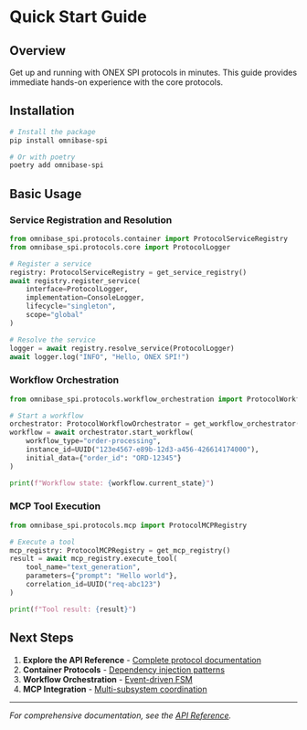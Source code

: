 # Quick Start Guide

## Overview

Get up and running with ONEX SPI protocols in minutes. This guide provides immediate hands-on experience with the core protocols.

## Installation

```bash
# Install the package
pip install omnibase-spi

# Or with poetry
poetry add omnibase-spi
```

## Basic Usage

### Service Registration and Resolution

```python
from omnibase_spi.protocols.container import ProtocolServiceRegistry
from omnibase_spi.protocols.core import ProtocolLogger

# Register a service
registry: ProtocolServiceRegistry = get_service_registry()
await registry.register_service(
    interface=ProtocolLogger,
    implementation=ConsoleLogger,
    lifecycle="singleton",
    scope="global"
)

# Resolve the service
logger = await registry.resolve_service(ProtocolLogger)
await logger.log("INFO", "Hello, ONEX SPI!")
```

### Workflow Orchestration

```python
from omnibase_spi.protocols.workflow_orchestration import ProtocolWorkflowOrchestrator

# Start a workflow
orchestrator: ProtocolWorkflowOrchestrator = get_workflow_orchestrator()
workflow = await orchestrator.start_workflow(
    workflow_type="order-processing",
    instance_id=UUID("123e4567-e89b-12d3-a456-426614174000"),
    initial_data={"order_id": "ORD-12345"}
)

print(f"Workflow state: {workflow.current_state}")
```

### MCP Tool Execution

```python
from omnibase_spi.protocols.mcp import ProtocolMCPRegistry

# Execute a tool
mcp_registry: ProtocolMCPRegistry = get_mcp_registry()
result = await mcp_registry.execute_tool(
    tool_name="text_generation",
    parameters={"prompt": "Hello world"},
    correlation_id=UUID("req-abc123")
)

print(f"Tool result: {result}")
```

## Next Steps

1. **Explore the API Reference** - [Complete protocol documentation](api-reference/README.md)
2. **Container Protocols** - [Dependency injection patterns](api-reference/container.md)
3. **Workflow Orchestration** - [Event-driven FSM](api-reference/workflow-orchestration.md)
4. **MCP Integration** - [Multi-subsystem coordination](api-reference/mcp.md)

---

*For comprehensive documentation, see the [API Reference](api-reference/README.md).*
